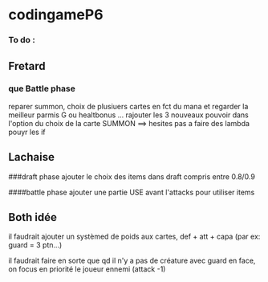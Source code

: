 # codingameP6

### To do : 

## Fretard 

  ### que Battle phase
  reparer summon, choix de plusiuers cartes en fct du mana et regarder la meilleur parmis G ou healtbonus ...
  rajouter les 3 nouveaux pouvoir dans l'option du choix de la carte SUMMON
  ==> hesites pas a faire des lambda pouyr les if 

## Lachaise

  ###draft phase
  ajouter le choix des items dans draft
  compris entre 0.8/0.9

  ####battle phase
  ajouter une partie USE avant l'attacks pour utiliser items

## Both idée
il faudrait ajouter un systèmed de poids aux cartes, def + att + capa (par ex: guard = 3 ptn...)

il faudrait faire en sorte que qd il n'y a pas de créature avec guard en face, on focus en priorité le joueur ennemi (attack -1)
  
  
  
